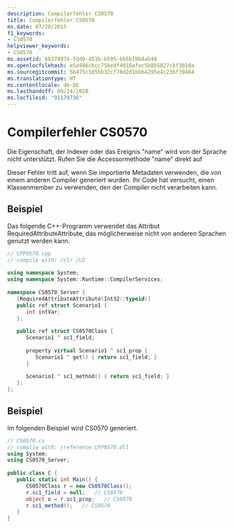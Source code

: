 ```yaml
---
description: Compilerfehler CS0570
title: Compilerfehler CS0570
ms.date: 07/20/2015
f1_keywords:
- CS0570
helpviewer_keywords:
- CS0570
ms.assetid: 6b378974-fdd9-451b-b595-6b5b19b4ab48
ms.openlocfilehash: e5a946cbcc75bedf4016afec5b8b5027cbf3018a
ms.sourcegitcommit: 5b475c1855b32cf78d2d1bbb4295e4c236f39464
ms.translationtype: HT
ms.contentlocale: de-DE
ms.lasthandoff: 09/24/2020
ms.locfileid: "91179736"
---
```

# <a name="compiler-error-cs0570"></a>Compilerfehler CS0570

Die Eigenschaft, der Indexer oder das Ereignis "name" wird von der Sprache nicht unterstützt. Rufen Sie die Accessormethode "name" direkt auf  
  
 Dieser Fehler tritt auf, wenn Sie importierte Metadaten verwenden, die von einem anderen Compiler generiert wurden. Ihr Code hat versucht, einen Klassenmember zu verwenden, den der Compiler nicht verarbeiten kann.  
  
## <a name="example"></a>Beispiel  

 Das folgende C++-Programm verwendet das Attribut RequiredAttributeAttribute, das möglicherweise nicht von anderen Sprachen genutzt werden kann.  
  
```cpp
// CPP0570.cpp  
// compile with: /clr /LD  
  
using namespace System;  
using namespace System::Runtime::CompilerServices;  
  
namespace CS0570_Server {  
   [RequiredAttributeAttribute(Int32::typeid)]
   public ref struct Scenario1 {  
      int intVar;  
   };  
  
   public ref struct CS0570Class {  
      Scenario1 ^ sc1_field;  
  
      property virtual Scenario1 ^ sc1_prop {  
         Scenario1 ^ get() { return sc1_field; }  
      }  
  
      Scenario1 ^ sc1_method() { return sc1_field; }  
   };  
};  
```  
  
## <a name="example"></a>Beispiel  

 Im folgenden Beispiel wird CS0570 generiert.  
  
```csharp  
// CS0570.cs  
// compile with: /reference:CPP0570.dll  
using System;  
using CS0570_Server;  
  
public class C {  
   public static int Main() {  
      CS0570Class r = new CS0570Class();  
      r.sc1_field = null;   // CS0570  
      object o = r.sc1_prop;   // CS0570  
      r.sc1_method();   // CS0570  
   }  
}  
```
